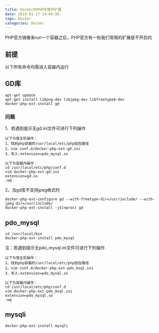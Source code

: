 ```yaml
---
title: Docker的PHP环境开扩展
date: 2019-01-17 14:04:50
tags: Docker
categories: Docker
---
```


PHP官方镜像来run一个容器之后，PHP官方有一些我们常用的扩展是不开启的

<!-- more -->

##  前提

以下所有命令均需进入容器内运行

##  GD库

````
apt-get update
apt-get install libpng-dev libjpeg-dev libfreetype6-dev
docker-php-ext-install gd
````

### 问题
1、若遇到提示无gd.ini文件可进行下列操作

````
以下为宿主机操作：
1、找到php容器的/usr/local/etc/php挂在路径
2、vim conf.d/docker-php-ext-gd.ini
3、写入:extension=pdo_mysql.so

以下为容器内操作：
cd /usr/local/etc/php/conf.d
vim docker-php-ext-gd.ini
extension=gd.so
:wq
````
2、当gd库不支持jpeg格式时

````
docker-php-ext-configure gd --with-freetype-dir=/usr/include/ --with-jpeg-dir=/usr/include/
docker-php-ext-install -j$(nproc) gd
````
## pdo_mysql

````
cd /usr/local/bin
docker-php-ext-install pdo_mysql
````

注：若遇到提示无pdo_mysql.ini文件可进行下列操作

````
以下为宿主机操作：
1、找到php容器的/usr/local/etc/php挂在路径
2、vim conf.d/docker-php-ext-pdo_msql.ini
3、写入:extension=pdo_mysql.so

以下为容器内操作：
cd /usr/local/etc/php/conf.d
vim docker-php-ext-pdo_msql.ini
extension=pdo_mysql.so
:wq
````

##  mysqli

````
docker-php-ext-install mysqli
````



